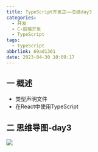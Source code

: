 ```yaml
---
title: TypeScript开发之——总结day3
categories:
  - 开发
  - C-前端开发
  - TypeScript
tags:
  - TypeScript
abbrlink: 69ad1361
date: 2023-04-30 10:09:17
---
```

## 一 概述

* 类型声明文件
* 在React中使用TypeScript

<!--more-->

## 二  思维导图-day3

![][1]



[1]:https://jsd.onmicrosoft.cn/gh/PGzxc/CDN/blog-ts/ts-summary-day3.png